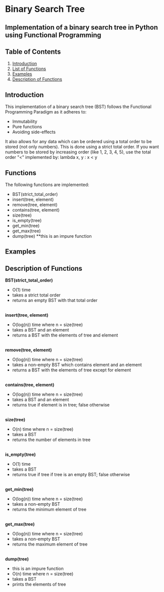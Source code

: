 # Binary Search Tree

## Implementation of a binary search tree in Python using Functional Programming

## Table of Contents

1. [Introduction](#introduction)
2. [List of Functions](#functions)
3. [Examples](#examples)
4. [Description of Functions](#description-of-functions)

## Introduction

This implementation of a binary search tree (BST) follows the Functional Programming Paradigm as it adheres to:

-   Immutability
-   Pure functions
-   Avoiding side-effects

It also allows for any data which can be ordered using a total order to be stored (not only numbers). This is done using a strict total order. If you want numbers to be stored by increasing order (like 1, 2, 3, 4, 5), use the total order "<" implemented by: lambda x, y : x < y

## Functions

The following functions are implemented:

-   BST(strict_total_order)
-   insert(tree, element)
-   remove(tree, element)
-   contains(tree, element)
-   size(tree)
-   is_empty(tree)
-   get_min(tree)
-   get_max(tree)
-   dump(tree) \*\*this is an impure function

## Examples

## Description of Functions

**BST(strict_total_order)**

-   O(1) time
-   takes a strict total order
-   returns an empty BST with that total order <br> <br>

**insert(tree, element)**

-   O(log(n)) time where n = size(tree)
-   takes a BST and an element
-   returns a BST with the elements of tree and element <br> <br>

**remove(tree, element)**

-   O(log(n)) time where n = size(tree)
-   takes a non-empty BST which contains element and an element
-   returns a BST with the elements of tree except for element <br> <br>

**contains(tree, element)**

-   O(log(n)) time where n = size(tree)
-   takes a BST and an element
-   returns true if element is in tree; false otherwise <br> <br>

**size(tree)**

-   O(n) time where n = size(tree)
-   takes a BST
-   returns the number of elements in tree <br> <br>

**is_empty(tree)**

-   O(1) time
-   takes a BST
-   returns true if tree if tree is an empty BST; false otherwise <br> <br>

**get_min(tree)**

-   O(log(n)) time where n = size(tree)
-   takes a non-empty BST
-   returns the minimum element of tree <br> <br>

**get_max(tree)**

-   O(log(n)) time where n = size(tree)
-   takes a non-empty BST
-   returns the maximum element of tree <br> <br>

**dump(tree)**

-   this is an impure function
-   O(n) time where n = size(tree)
-   takes a BST
-   prints the elements of tree
